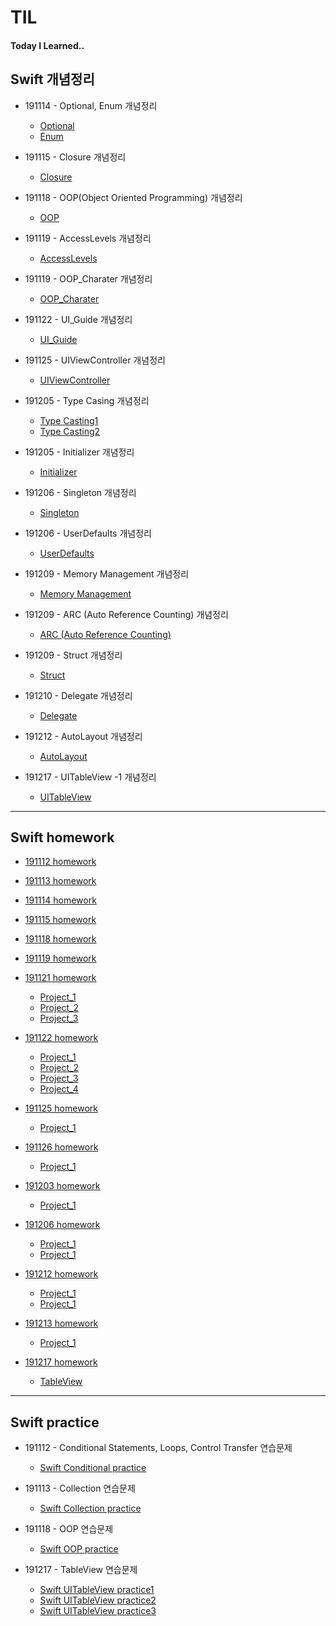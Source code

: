 # TIL
#### Today I Learned..


## Swift 개념정리

- 191114 - Optional, Enum 개념정리
	- [Optional](https://github.com/demianjun/TIL/blob/master/Swift%20command/191114_optional.md)
	- [Enum](https://github.com/demianjun/TIL/blob/master/Swift%20command/191114_enumerations.md)

- 191115 - Closure 개념정리
	- [Closure](https://github.com/demianjun/TIL/blob/master/Swift%20command/191115_closure.md)

- 191118 - OOP(Object Oriented Programming) 개념정리
	- [OOP](https://github.com/demianjun/TIL/blob/master/Swift%20command/191118_OOP.md)

- 191119 - AccessLevels 개념정리
	- [AccessLevels](https://github.com/demianjun/TIL/blob/master/Swift%20command/191119_AccessLevels.md)

- 191119 - OOP_Charater 개념정리
	- [OOP_Charater](https://github.com/demianjun/TIL/blob/master/Swift%20command/191119_OOP_Charater.md)

- 191122 - UI_Guide 개념정리
	- [UI_Guide](https://github.com/demianjun/TIL/blob/master/Swift%20command/191122_UI_Guide.md)

- 191125 - UIViewController 개념정리
	- [UIViewController](https://github.com/demianjun/TIL/blob/master/Swift%20command/191125_UIViewController.md)

- 191205 - Type Casing 개념정리
	- [Type Casting1](https://velog.io/@demianjun/Type-Casting-f1k3s7lzyu)
	- [Type Casting2](https://velog.io/@demianjun/Type-Casting-2-30k3s9yawf)

- 191205 - Initializer 개념정리
	- [Initializer](https://velog.io/@demianjun/Initializer)

- 191206 - Singleton 개념정리
	- [Singleton](https://velog.io/@demianjun/Singleton-v9k3tnd604)

- 191206 - UserDefaults 개념정리
	- [UserDefaults](https://velog.io/@demianjun/UserDefaults)

- 191209 - Memory Management 개념정리
	- [Memory Management](https://velog.io/@demianjun/Memory-Management-w1k3xy10ry)

- 191209 - ARC (Auto Reference Counting) 개념정리
	- [ARC (Auto Reference Counting)](https://velog.io/@demianjun/ARC-Auto-Reference-Counting)

- 191209 - Struct 개념정리
	- [Struct](https://velog.io/@demianjun/Struct)

- 191210 - Delegate 개념정리
	- [Delegate](https://velog.io/@demianjun/Delegate-6rk3zccwlt)

- 191212 - AutoLayout 개념정리
	- [AutoLayout](https://velog.io/@demianjun/AutoLayout-e1k428bbor)

- 191217 - UITableView -1 개념정리
	- [UITableView](https://velog.io/@demianjun/UITableView-1-k1k49cie49)
	

---


## Swift homework
- [191112 homework](https://github.com/demianjun/TIL/tree/master/Swift%20work/191111/codingHomework.md)

- [191113 homework](https://github.com/demianjun/TIL/tree/master/Swift%20work/191113/collection_homework.md)

- [191114 homework](https://github.com/demianjun/TIL/tree/master/Swift%20work/191114/optional_enum_homework.md)

- [191115 homework](https://github.com/demianjun/TIL/blob/master/Swift%20work/191115/closure_homework.md)

- [191118 homework](https://github.com/demianjun/TIL/blob/master/Swift%20work/191118/OOP_homework.md)


- [191119 homework](https://github.com/demianjun/TIL/blob/master/Swift%20work/191119/OOP_charac_homework.md)

- [191121 homework](https://github.com/demianjun/TIL/blob/master/Swift%20work/191121/191121_coding_homework.md)
	- [Project_1](https://github.com/demianjun/TIL/blob/master/Swift%20work/191121/191121_project_1.png)
	- [Project_2](https://github.com/demianjun/TIL/blob/master/Swift%20work/191121/191121_project_2.png)
	- [Project_3](https://github.com/demianjun/TIL/blob/master/Swift%20work/191121/191121_project_3.png)

- [191122 homework](https://github.com/demianjun/TIL/blob/master/Swift%20work/191122/191122_coding_homework.md)
	- [Project_1](https://github.com/demianjun/TIL/blob/master/Swift%20work/191122/191122_project_1/191122_project_1.png)
	- [Project_2](https://github.com/demianjun/TIL/blob/master/Swift%20work/191122/191122_project_2/191122_project_2.png)
	- [Project_3](https://github.com/demianjun/TIL/blob/master/Swift%20work/191122/191122_project_3/191122_project_3.png)
	- [Project_4](https://github.com/demianjun/TIL/blob/master/Swift%20work/191122/191122_project_4/191122_project_4.png)


- [191125 homework](https://github.com/demianjun/TIL/blob/master/Swift%20work/191125/191125_project_1/191125_project_1_homework.md)
	- [Project_1](https://github.com/demianjun/TIL/blob/master/Swift%20work/191125/191125_project_1.png)

- [191126 homework](https://github.com/demianjun/TIL/blob/master/Swift%20work/191126/191126_project_1/191126_project_1_homework.md)
	- [Project_1](https://github.com/demianjun/TIL/blob/master/Swift%20work/191126/191126_project_1.png)

- [191203 homework](https://github.com/demianjun/TIL/blob/master/Swift%20work/191203/191203_project_1/191203_project_1_homework.md)
	- [Project_1](https://github.com/demianjun/TIL/blob/master/Swift%20work/191203/191203_project_1.png)

- [191206 homework](https://github.com/demianjun/TIL/blob/master/Swift%20work/191206/191206_userDefault.md)
	- [Project_1](https://github.com/demianjun/TIL/blob/master/Swift%20work/191206/191206_userDefault0.png)
	- [Project_1](https://github.com/demianjun/TIL/blob/master/Swift%20work/191206/191206_userDefault1.png)

- [191212 homework](https://github.com/demianjun/TIL/blob/master/Swift%20work/191212/191212_AutoLayOut.md)
	- [Project_1](https://github.com/demianjun/TIL/blob/master/Swift%20work/191212/191212_AutoLayOut0.png)
	- [Project_1](https://github.com/demianjun/TIL/blob/master/Swift%20work/191212/191212_AutoLayOut1.png)

- [191213 homework](https://github.com/demianjun/TIL/blob/master/Swift%20work/191213/191213_PracticeOfLogIn.md)
	- [Project_1](https://github.com/demianjun/TIL/blob/master/Swift%20work/191213/191213_PracticeOfLogIn.png)


- [191217 homework](https://github.com/demianjun/TIL/blob/master/Swift%20work/191217/191217_TableViewPractice_Section.md)
	- [TableView](https://github.com/demianjun/TIL/blob/master/Swift%20work/191217/tableviewsection.png)

---

## Swift practice

- 191112 - Conditional Statements, Loops, Control Transfer 연습문제
	- [Swift Conditional practice](https://github.com/demianjun/TIL/blob/master/Swift%20practice/191112.md)

- 191113 - Collection 연습문제
	-  [Swift Collection practice](https://github.com/demianjun/TIL/blob/master/Swift%20practice/collection_practice.md)

- 191118 - OOP 연습문제
	-  [Swift OOP practice](https://github.com/demianjun/TIL/blob/master/Swift%20practice/OOP_practice.md)

- 191217 - TableView 연습문제
	-  [Swift UITableView practice1](https://velog.io/@demianjun/UITableVeiw-Practice-1-a2k4a7f18h)
	-  [Swift UITableView practice2](https://velog.io/@demianjun/UITableView-Practice-2-2tk4a7pbhs)
	-  [Swift UITableView practice3](https://velog.io/@demianjun/UITableView-Practice-3-yck4a7ti7x)


